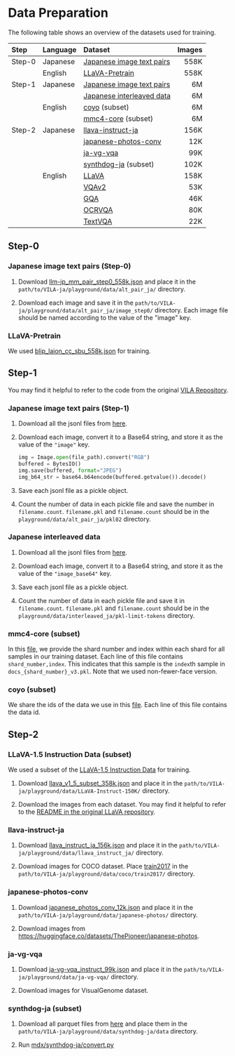 # Data Preparation

The following table shows an overview of the datasets used for training.

| Step | Language | Dataset | Images|
|:---|:---|:---|---:|
| Step-0 |Japanese|[Japanese image text pairs](https://gitlab.llm-jp.nii.ac.jp/datasets/llm-jp-japanese-image-text-pairs)|558K |
|        |English |[LLaVA-Pretrain](https://huggingface.co/datasets/liuhaotian/LLaVA-Pretrain)|558K |
| Step-1 |Japanese|[Japanese image text pairs](https://gitlab.llm-jp.nii.ac.jp/datasets/llm-jp-japanese-image-text-pairs)| 6M |
|        |        |[Japanese interleaved data](https://gitlab.llm-jp.nii.ac.jp/datasets/llm-jp-japanese-interleaved-data)| 6M |
|        |English |[coyo](https://github.com/kakaobrain/coyo-dataset) (subset) | 6M | 
|        |        |[mmc4-core](https://github.com/allenai/mmc4) (subset) | 6M | 
| Step-2 |Japanese|[llava-instruct-ja](https://huggingface.co/datasets/llm-jp/llava-instruct-ja)| 156K |
|        |        |[japanese-photos-conv](https://huggingface.co/datasets/llm-jp/japanese-photos-conversation)| 12K |
|        |        |[ja-vg-vqa](https://huggingface.co/datasets/llm-jp/ja-vg-vqa-conversation)| 99K |
|        |        |[synthdog-ja](https://huggingface.co/datasets/naver-clova-ix/synthdog-ja) (subset) | 102K |
|        |English |[LLaVA](https://huggingface.co/datasets/liuhaotian/LLaVA-Instruct-150K) | 158K | 
|        |        |[VQAv2](https://visualqa.org/) | 53K | 
|        |        |[GQA](https://cs.stanford.edu/people/dorarad/gqa/index.html) | 46K | 
|        |        |[OCRVQA](https://ocr-vqa.github.io/) | 80K | 
|        |        |[TextVQA](https://textvqa.org/dataset/) | 22K | 

## Step-0

### Japanese image text pairs (Step-0)

1. Download [llm-jp_mm_pair_step0_558k.json](https://gitlab.llm-jp.nii.ac.jp/datasets/llm-jp-japanese-image-text-pairs/-/blob/main/llm-jp_mm_pair_step0_558k.json?ref_type=heads) and place it in the `path/to/VILA-ja/playground/data/alt_pair_ja/` directory.

2. Download each image and save it in the `path/to/VILA-ja/playground/data/alt_pair_ja/image_step0/` directory. Each image file should be named according to the value of the "image" key.

### LLaVA-Pretrain

We used [blip_laion_cc_sbu_558k.json](https://huggingface.co/datasets/liuhaotian/LLaVA-Pretrain/blob/main/blip_laion_cc_sbu_558k.json) for training.

## Step-1

You may find it helpful to refer to the code from the original [VILA Repository](https://github.com/NVlabs/VILA/tree/48aadd55c450b182f82f88ad340800428fa3a161/data_prepare).

### Japanese image text pairs (Step-1)

1. Download all the jsonl files from [here](https://gitlab.llm-jp.nii.ac.jp/datasets/llm-jp-japanese-image-text-pairs).

2. Download each image, convert it to a Base64 string, and store it as the value of the `"image"` key.

    ```python
    img = Image.open(file_path).convert("RGB")
    buffered = BytesIO()
    img.save(buffered, format="JPEG")
    img_b64_str = base64.b64encode(buffered.getvalue()).decode()
    ```

3. Save each jsonl file as a pickle object.

4. Count the number of data in each pickle file and save the number in `filename.count`. `filename.pkl` and `filename.count` should be in the `playground/data/alt_pair_ja/pkl02` directory.

### Japanese interleaved data

1. Download all the jsonl files from [here](https://gitlab.llm-jp.nii.ac.jp/datasets/llm-jp-japanese-interleaved-data).

2. Download each image, convert it to a Base64 string, and store it as the value of the `"image_base64"` key.

3. Save each jsonl file as a pickle object.

4. Count the number of data in each pickle file and save it in `filename.count`. `filename.pkl` and `filename.count` should be in the `playground/data/interleaved_ja/pkl-limit-tokens` directory.

### mmc4-core (subset)

In this [file](mdx/mmc4/mmc4_6m_ids.csv.gz), we provide the shard number and index within each shard for all samples in our training dataset.
Each line of this file contains `shard_number,index`.
This indicates that this sample is the `index`th sample in `docs_{shard_number}_v3.pkl`.
Note that we used non-fewer-face version.

### coyo (subset)

We share the ids of the data we use in this [file](mdx/coyo/coyo_6m_ids.txt.gz).
Each line of this file contains the data id.

## Step-2

### LLaVA-1.5 Instruction Data (subset)

We used a subset of the [LLaVA-1.5 Instruction Data](https://huggingface.co/datasets/liuhaotian/LLaVA-Instruct-150K/blob/main/llava_v1_5_mix665k.json) for training.

1. Download [llava_v1_5_subset_358k.json](https://huggingface.co/datasets/llm-jp/llava-instruct-v1_5-en-subset-358k/blob/main/llava_v1_5_subset_358k.json) and place it in the `path/to/VILA-ja/playground/data/LLaVA-Instruct-150K/` directory.

2. Download the images from each dataset. You may find it helpful to refer to the [README in the original LLaVA repository](https://github.com/haotian-liu/LLaVA/blob/main/README.md#visual-instruction-tuning).


### llava-instruct-ja

1. Download [llava_instruct_ja_156k.json](https://huggingface.co/datasets/llm-jp/llava-instruct-ja/blob/main/llava_instruct_ja_156k.json) and place it in the `path/to/VILA-ja/playground/data/llava_instruct_ja/` directory.

2. Download images for COCO dataset. Place [train2017](http://images.cocodataset.org/zips/train2017.zip) in the `path/to/VILA-ja/playground/data/coco/train2017/` directory.

### japanese-photos-conv

1. Download [japanese_photos_conv_12k.json](https://huggingface.co/datasets/llm-jp/japanese-photos-conversation/blob/main/japanese_photos_conv_12k.json) and place it in the `path/to/VILA-ja/playground/data/japanese-photos/` directory.

2. Download images from https://huggingface.co/datasets/ThePioneer/japanese-photos.

### ja-vg-vqa

1. Download [ja-vg-vqa_instruct_99k.json](https://huggingface.co/datasets/llm-jp/ja-vg-vqa-conversation/blob/main/ja-vg-vqa_instruct_99k.json) and place it in the `path/to/VILA-ja/playground/data/ja-vg-vqa/` directory.

2. Download images for VisualGenome dataset.

### synthdog-ja (subset)

1. Download all parquet files from [here](https://huggingface.co/datasets/naver-clova-ix/synthdog-ja/tree/main/data) and place them in the `path/to/VILA-ja/playground/data/synthdog-ja/data` directory.

2. Run [mdx/synthdog-ja/convert.py](mdx/synthdog-ja/convert.py)
